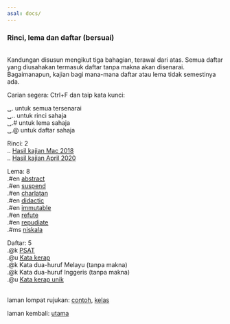```yaml
---
asal: docs/
---
```


### Rinci, lema dan daftar (bersuai)

&nbsp;  
Kandungan disusun mengikut tiga bahagian, terawal dari atas.
Semua daftar yang diusahakan termasuk daftar tanpa makna
akan disenarai. Bagaimanapun, kajian bagi mana-mana daftar
atau lema tidak semestinya ada.

Carian segera: Ctrl+F dan taip kata kunci:

&#9251;&#46; untuk semua tersenarai  
&#9251;&#46;&#46; untuk rinci sahaja  
&#9251;&#46;# untuk lema sahaja  
&#9251;&#46;@ untuk daftar sahaja  

Rinci: 2  
 .. [Hasil kajian Mac 2018](ura/1803.md)  
 .. [Hasil kajian April 2020](ura/2004.md)  

Lema: 8  
 .#en [abstract](ura/en/abstract.md)  
 .#en [suspend](ura/en/suspend.md)  
 .#en [charlatan](ura/en/charlatan.md)  
 .#en [didactic](ura/en/didactic.md)  
 .#en [immutable](ura/en/immutable.md)  
 .#en [refute](ura/en/refute.md)  
 .#en [repudiate](ura/en/repudiate.md)  
 .#ms [niskala](ura/ms/niskala.md)  

Daftar: 5  
 .@k [PSAT](ura/k/psat.md)  
 .@u [Kata kerap](ura/u/katakerap.md)  
 .@k Kata dua-huruf Melayu (tanpa makna)  
 .@k Kata dua-huruf Inggeris (tanpa makna)  
 .@u [Kata kerap unik](ura/u/kerapu.md)  

&nbsp;  
laman lompat rujukan: [contoh][1], [kelas][2]

laman kembali: [utama][0]

  [0]: index.md
  [1]: panduan/ruj/contoh.md
  [2]: panduan/ruj/kelas.md
